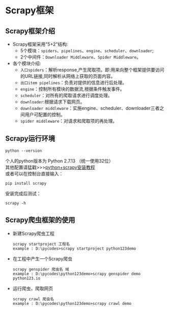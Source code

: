 # Scrapy框架
## Scrapy框架介绍
* Scrapy框架采用"5+2"结构:
	* 5个模块：`spiders`、`pipelines`、`engine`、`scheduler`、`downloader`;
	* 2个中间件：`Downloader Middleware`、`Spider Middleware`。
* 各个模块介绍:
	* `入口spiders`：解析response,产生爬取项。即:用来向整个框架提供要访问的URL链接,同时解析从网络上获取的页面内容。
	* `出口item pipelines`：负责对提供的信息进行后处理。
	* `engine`：控制所有模块的数据流,根据条件触发事件。
	* `scheduler`：对所有的爬取请求进行调度处理。
	* `downloader`:根据请求下载网页。
	* `downloader middleware`：实施engine、scheduler、downloader三者之间用户可配置的控制。
	* `spider middleware`：对请求和爬取项的再处理。
## Scrapy运行环境
```
python --version
```
个人的python版本为 Python 2.7.13 （统一使用32位）<br>
其他配置请猛戳>>>[python+scrapy安装教程](http://jingyan.baidu.com/article/14bd256e748346bb6d2612be.html)
<br>或者可以在控制台直接输入：
```
pip install scrapy
```
安装完成后测试：
```
scrapy -h
```
## Scrapy爬虫框架的使用
* 新建Scrapy爬虫工程
	```
	scrapy startproject 工程名
	example : D:\pycodes>scrapy startproject python123demo
	```
* 在工程中产生一个Scrapy爬虫
	```
	scrapy genspider 爬虫名 域
	example : D:\pycodes\python123demo>scrapy genspider demo python123.io
	```
* 运行爬虫，爬取网页
	```
	scrapy crawl 爬虫名
	example : D:\pycodes\python123demo>scrapy crawl demo
	```
	
